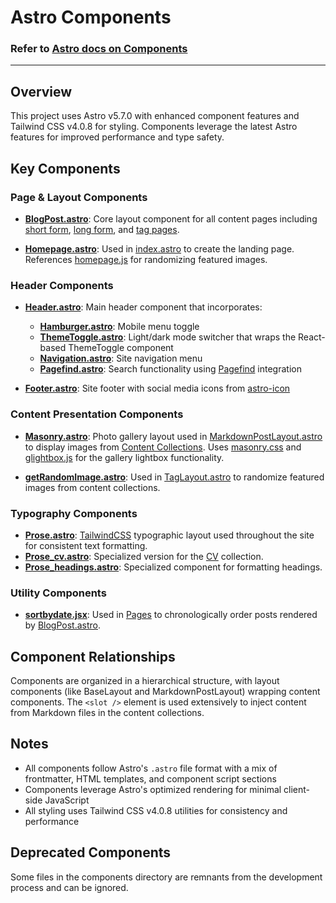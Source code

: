 # Astro Components

### Refer to [Astro docs on Components](https://docs.astro.build/en/basics/astro-components/)
---

## Overview

This project uses Astro v5.7.0 with enhanced component features and Tailwind CSS v4.0.8 for styling. Components leverage the latest Astro features for improved performance and type safety.

## Key Components

### Page & Layout Components

- **[BlogPost.astro](components/BlogPost.astro)**: Core layout component for all content pages including [short form](https://www.erfianugrah.com/short_form/), [long form](https://www.erfianugrah.com/long_form/), and [tag pages](https://www.erfianugrah.com/long_form/tags/gleichgesinnte/).

- **[Homepage.astro](components/Homepage.astro)**: Used in [index.astro](pages/index.astro) to create the landing page. References [homepage.js](scripts/homePage.js) for randomizing featured images.

### Header Components

- **[Header.astro](components/Header.astro)**: Main header component that incorporates:
  - **[Hamburger.astro](components/Hamburger.astro)**: Mobile menu toggle
  - **[ThemeToggle.astro](components/ThemeToggle.astro)**: Light/dark mode switcher that wraps the React-based ThemeToggle component
  - **[Navigation.astro](components/Navigation.astro)**: Site navigation menu
  - **[Pagefind.astro](components/Pagefind.astro)**: Search functionality using [Pagefind](https://pagefind.app/) integration

- **[Footer.astro](components/Footer.astro)**: Site footer with social media icons from [astro-icon](../package.json)

### Content Presentation Components

- **[Masonry.astro](components/Masonry.astro)**: Photo gallery layout used in [MarkdownPostLayout.astro](layouts/MarkdownPostLayout.astro) to display images from [Content Collections](content/). Uses [masonry.css](styles/MasonryLayout.css) and [glightbox.js](scripts/lightbox.js) for the gallery lightbox functionality.

- **[getRandomImage.astro](components/getRandomImage.astro)**: Used in [TagLayout.astro](layouts/TagLayout.astro) to randomize featured images from content collections.

### Typography Components

- **[Prose.astro](components/Prose.astro)**: [TailwindCSS](../tailwind.config.mjs) typographic layout used throughout the site for consistent text formatting.
- **[Prose_cv.astro](components/Prose_cv.astro)**: Specialized version for the [CV](content/cv) collection.
- **[Prose_headings.astro](components/Prose_headings.astro)**: Specialized component for formatting headings.

### Utility Components

- **[sortbydate.jsx](components/sortbydate.jsx)**: Used in [Pages](pages/) to chronologically order posts rendered by [BlogPost.astro](layouts/BlogPost.astro).

## Component Relationships

Components are organized in a hierarchical structure, with layout components (like BaseLayout and MarkdownPostLayout) wrapping content components. The `<slot />` element is used extensively to inject content from Markdown files in the content collections.

## Notes

- All components follow Astro's `.astro` file format with a mix of frontmatter, HTML templates, and component script sections
- Components leverage Astro's optimized rendering for minimal client-side JavaScript
- All styling uses Tailwind CSS v4.0.8 utilities for consistency and performance

## Deprecated Components

Some files in the components directory are remnants from the development process and can be ignored.